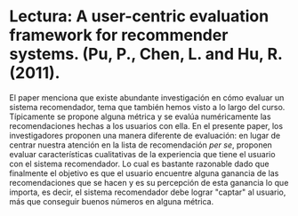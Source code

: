 # Lectura: A user-centric evaluation framework for recommender systems. (Pu, P., Chen, L. and Hu, R. (2011).

El paper menciona que existe abundante investigación en cómo evaluar un sistema recomendador, tema que también hemos visto a lo largo del curso. Típicamente se propone alguna métrica y se evalúa numéricamente las recomendaciones hechas a los usuarios con ella. En el presente paper, los investigadores proponen una manera diferente de evaluación: en lugar de centrar nuestra atención en la lista de recomendación *per se*, proponen evaluar características cualitativas de la experiencia que tiene el usuario con el sistema recomendador. Lo cual es bastante razonable dado que finalmente el objetivo es que el usuario encuentre alguna ganancia de las recomendaciones que se hacen y es su percepción de esta ganancia lo que importa, es decir, el sistema recomendador debe lograr "captar" al usuario, más que conseguir buenos números en alguna métrica.


